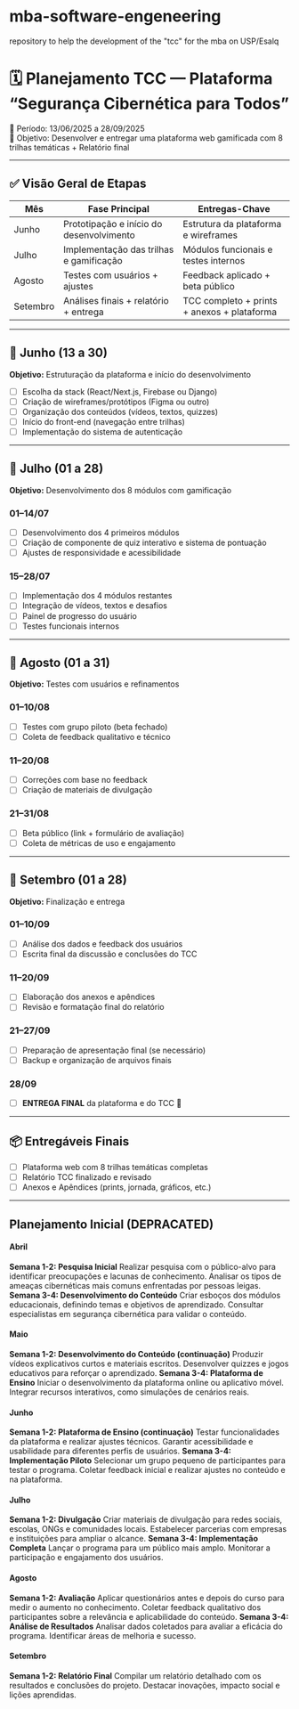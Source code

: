 # mba-software-engeneering
repository to help the development of the "tcc" for the mba on USP/Esalq

# 🗓️ Planejamento TCC — Plataforma “Segurança Cibernética para Todos”
📍 Período: 13/06/2025 a 28/09/2025  
🎯 Objetivo: Desenvolver e entregar uma plataforma web gamificada com 8 trilhas temáticas + Relatório final

---

## ✅ Visão Geral de Etapas

| Mês     | Fase Principal                             | Entregas-Chave                                   |
|---------|--------------------------------------------|--------------------------------------------------|
| Junho   | Prototipação e início do desenvolvimento   | Estrutura da plataforma e wireframes             |
| Julho   | Implementação das trilhas e gamificação    | Módulos funcionais e testes internos             |
| Agosto  | Testes com usuários + ajustes              | Feedback aplicado + beta público                 |
| Setembro| Análises finais + relatório + entrega      | TCC completo + prints + anexos + plataforma      |

---

## 🔹 Junho (13 a 30)

**Objetivo:** Estruturação da plataforma e início do desenvolvimento

- [ ] Escolha da stack (React/Next.js, Firebase ou Django)
- [ ] Criação de wireframes/protótipos (Figma ou outro)
- [ ] Organização dos conteúdos (vídeos, textos, quizzes)
- [ ] Início do front-end (navegação entre trilhas)
- [ ] Implementação do sistema de autenticação

---

## 🔹 Julho (01 a 28)

**Objetivo:** Desenvolvimento dos 8 módulos com gamificação

### 01–14/07
- [ ] Desenvolvimento dos 4 primeiros módulos
- [ ] Criação de componente de quiz interativo e sistema de pontuação
- [ ] Ajustes de responsividade e acessibilidade

### 15–28/07
- [ ] Implementação dos 4 módulos restantes
- [ ] Integração de vídeos, textos e desafios
- [ ] Painel de progresso do usuário
- [ ] Testes funcionais internos

---

## 🔹 Agosto (01 a 31)

**Objetivo:** Testes com usuários e refinamentos

### 01–10/08
- [ ] Testes com grupo piloto (beta fechado)
- [ ] Coleta de feedback qualitativo e técnico

### 11–20/08
- [ ] Correções com base no feedback
- [ ] Criação de materiais de divulgação

### 21–31/08
- [ ] Beta público (link + formulário de avaliação)
- [ ] Coleta de métricas de uso e engajamento

---

## 🔹 Setembro (01 a 28)

**Objetivo:** Finalização e entrega

### 01–10/09
- [ ] Análise dos dados e feedback dos usuários
- [ ] Escrita final da discussão e conclusões do TCC

### 11–20/09
- [ ] Elaboração dos anexos e apêndices
- [ ] Revisão e formatação final do relatório

### 21–27/09
- [ ] Preparação de apresentação final (se necessário)
- [ ] Backup e organização de arquivos finais

### 28/09
- [ ] **ENTREGA FINAL** da plataforma e do TCC 🎉

---

## 📦 Entregáveis Finais

- [ ] Plataforma web com 8 trilhas temáticas completas
- [ ] Relatório TCC finalizado e revisado
- [ ] Anexos e Apêndices (prints, jornada, gráficos, etc.)

----


## Planejamento Inicial (DEPRACATED)

#### Abril
**Semana 1-2: Pesquisa Inicial**
Realizar pesquisa com o público-alvo para identificar preocupações e lacunas de conhecimento.
Analisar os tipos de ameaças cibernéticas mais comuns enfrentadas por pessoas leigas.
**Semana 3-4: Desenvolvimento do Conteúdo**
Criar esboços dos módulos educacionais, definindo temas e objetivos de aprendizado.
Consultar especialistas em segurança cibernética para validar o conteúdo.

#### Maio
**Semana 1-2: Desenvolvimento do Conteúdo (continuação)**
Produzir vídeos explicativos curtos e materiais escritos.
Desenvolver quizzes e jogos educativos para reforçar o aprendizado.
**Semana 3-4: Plataforma de Ensino**
Iniciar o desenvolvimento da plataforma online ou aplicativo móvel.
Integrar recursos interativos, como simulações de cenários reais.

#### Junho
**Semana 1-2: Plataforma de Ensino (continuação)**
Testar funcionalidades da plataforma e realizar ajustes técnicos.
Garantir acessibilidade e usabilidade para diferentes perfis de usuários.
**Semana 3-4: Implementação Piloto**
Selecionar um grupo pequeno de participantes para testar o programa.
Coletar feedback inicial e realizar ajustes no conteúdo e na plataforma.

#### Julho
**Semana 1-2: Divulgação**
Criar materiais de divulgação para redes sociais, escolas, ONGs e comunidades locais.
Estabelecer parcerias com empresas e instituições para ampliar o alcance.
**Semana 3-4: Implementação Completa**
Lançar o programa para um público mais amplo.
Monitorar a participação e engajamento dos usuários.

#### Agosto
**Semana 1-2: Avaliação**
Aplicar questionários antes e depois do curso para medir o aumento no conhecimento.
Coletar feedback qualitativo dos participantes sobre a relevância e aplicabilidade do conteúdo.
**Semana 3-4: Análise de Resultados**
Analisar dados coletados para avaliar a eficácia do programa.
Identificar áreas de melhoria e sucesso.


#### Setembro
**Semana 1-2: Relatório Final**
Compilar um relatório detalhado com os resultados e conclusões do projeto.
Destacar inovações, impacto social e lições aprendidas.
